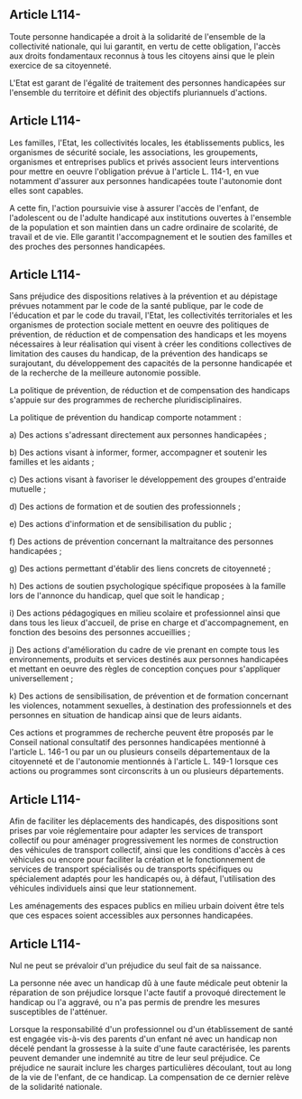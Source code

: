 ## Article L114-

Toute personne handicapée a droit à la solidarité de l'ensemble de la collectivité nationale, qui lui garantit,
en vertu de cette obligation, l'accès aux droits fondamentaux reconnus à tous les citoyens ainsi que le plein
exercice de sa citoyenneté.

L'Etat est garant de l'égalité de traitement des personnes handicapées sur l'ensemble du territoire et définit
des objectifs pluriannuels d'actions.

## Article L114-


Les familles, l'Etat, les collectivités locales, les établissements publics, les organismes de sécurité sociale,
les associations, les groupements, organismes et entreprises publics et privés associent leurs interventions
pour mettre en oeuvre l'obligation prévue à l'article L. 114-1, en vue notamment d'assurer aux personnes
handicapées toute l'autonomie dont elles sont capables.

A cette fin, l'action poursuivie vise à assurer l'accès de l'enfant, de l'adolescent ou de l'adulte handicapé
aux institutions ouvertes à l'ensemble de la population et son maintien dans un cadre ordinaire de scolarité,
de travail et de vie. Elle garantit l'accompagnement et le soutien des familles et des proches des personnes
handicapées.

## Article L114-

Sans préjudice des dispositions relatives à la prévention et au dépistage prévues notamment par le code
de la santé publique, par le code de l'éducation et par le code du travail, l'Etat, les collectivités territoriales
et les organismes de protection sociale mettent en oeuvre des politiques de prévention, de réduction
et de compensation des handicaps et les moyens nécessaires à leur réalisation qui visent à créer les
conditions collectives de limitation des causes du handicap, de la prévention des handicaps se surajoutant,
du développement des capacités de la personne handicapée et de la recherche de la meilleure autonomie
possible.

La politique de prévention, de réduction et de compensation des handicaps s'appuie sur des programmes de
recherche pluridisciplinaires.

La politique de prévention du handicap comporte notamment :

a) Des actions s'adressant directement aux personnes handicapées ;

b) Des actions visant à informer, former, accompagner et soutenir les familles et les aidants ;

c) Des actions visant à favoriser le développement des groupes d'entraide mutuelle ;

d) Des actions de formation et de soutien des professionnels ;


e) Des actions d'information et de sensibilisation du public ;

f) Des actions de prévention concernant la maltraitance des personnes handicapées ;

g) Des actions permettant d'établir des liens concrets de citoyenneté ;

h) Des actions de soutien psychologique spécifique proposées à la famille lors de l'annonce du handicap,
quel que soit le handicap ;

i) Des actions pédagogiques en milieu scolaire et professionnel ainsi que dans tous les lieux d'accueil, de
prise en charge et d'accompagnement, en fonction des besoins des personnes accueillies ;

j) Des actions d'amélioration du cadre de vie prenant en compte tous les environnements, produits et services
destinés aux personnes handicapées et mettant en oeuvre des règles de conception conçues pour s'appliquer
universellement ;

k) Des actions de sensibilisation, de prévention et de formation concernant les violences, notamment
sexuelles, à destination des professionnels et des personnes en situation de handicap ainsi que de leurs
aidants.

Ces actions et programmes de recherche peuvent être proposés par le Conseil national consultatif des
personnes handicapées mentionné à l'article L. 146-1 ou par un ou plusieurs conseils départementaux de
la citoyenneté et de l'autonomie mentionnés à l'article L. 149-1 lorsque ces actions ou programmes sont
circonscrits à un ou plusieurs départements.

## Article L114-

Afin de faciliter les déplacements des handicapés, des dispositions sont prises par voie réglementaire pour
adapter les services de transport collectif ou pour aménager progressivement les normes de construction
des véhicules de transport collectif, ainsi que les conditions d'accès à ces véhicules ou encore pour faciliter
la création et le fonctionnement de services de transport spécialisés ou de transports spécifiques ou
spécialement adaptés pour les handicapés ou, à défaut, l'utilisation des véhicules individuels ainsi que leur
stationnement.

Les aménagements des espaces publics en milieu urbain doivent être tels que ces espaces soient accessibles
aux personnes handicapées.

## Article L114-


Nul ne peut se prévaloir d'un préjudice du seul fait de sa naissance.

La personne née avec un handicap dû à une faute médicale peut obtenir la réparation de son préjudice
lorsque l'acte fautif a provoqué directement le handicap ou l'a aggravé, ou n'a pas permis de prendre les
mesures susceptibles de l'atténuer.

Lorsque la responsabilité d'un professionnel ou d'un établissement de santé est engagée vis-à-vis des parents
d'un enfant né avec un handicap non décelé pendant la grossesse à la suite d'une faute caractérisée, les
parents peuvent demander une indemnité au titre de leur seul préjudice. Ce préjudice ne saurait inclure les
charges particulières découlant, tout au long de la vie de l'enfant, de ce handicap. La compensation de ce
dernier relève de la solidarité nationale.


